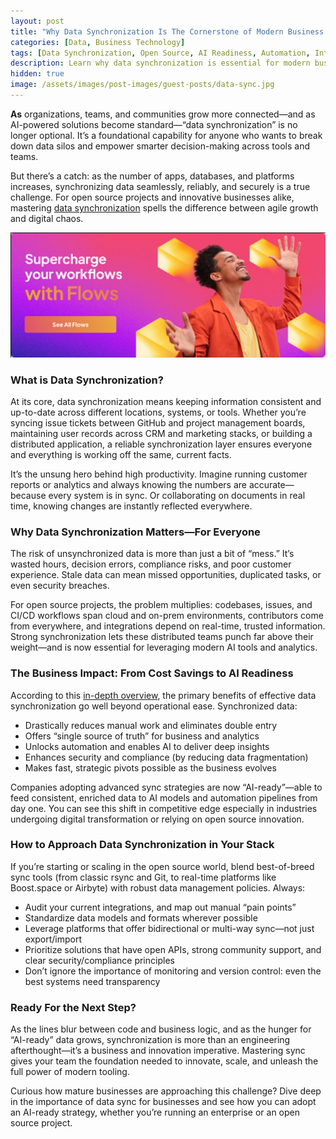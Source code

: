 ```yaml
---
layout: post
title: "Why Data Synchronization Is The Cornerstone of Modern Business (And Open Source Innovation)"
categories: [Data, Business Technology]
tags: [Data Synchronization, Open Source, AI Readiness, Automation, Integration]
description: Learn why data synchronization is essential for modern businesses and open source innovation in the age of AI and automation.
hidden: true
image: /assets/images/post-images/guest-posts/data-sync.jpg
---
```


**As** organizations, teams, and communities grow more connected—and as AI-powered solutions become standard—“data synchronization” is no longer optional. It’s a foundational capability for anyone who wants to break down data silos and empower smarter decision-making across tools and teams.

But there’s a catch: as the number of apps, databases, and platforms increases, synchronizing data seamlessly, reliably, and securely is a true challenge. For open source projects and innovative businesses alike, mastering [data synchronization](https://boost.space/blog/the-importance-of-data-sync-for-businesses/) spells the difference between agile growth and digital chaos.

![Data Sync featured image](/assets/images/post-images/guest-posts/data-sync.jpg)

### What is Data Synchronization?

At its core, data synchronization means keeping information consistent and up-to-date across different locations, systems, or tools. Whether you’re syncing issue tickets between GitHub and project management boards, maintaining user records across CRM and marketing stacks, or building a distributed application, a reliable synchronization layer ensures everyone and everything is working off the same, current facts.

It’s the unsung hero behind high productivity. Imagine running customer reports or analytics and always knowing the numbers are accurate—because every system is in sync. Or collaborating on documents in real time, knowing changes are instantly reflected everywhere.

### Why Data Synchronization Matters—For Everyone

The risk of unsynchronized data is more than just a bit of “mess.” It’s wasted hours, decision errors, compliance risks, and poor customer experience. Stale data can mean missed opportunities, duplicated tasks, or even security breaches.

For open source projects, the problem multiplies: codebases, issues, and CI/CD workflows span cloud and on-prem environments, contributors come from everywhere, and integrations depend on real-time, trusted information. Strong synchronization lets these distributed teams punch far above their weight—and is now essential for leveraging modern AI tools and analytics.

### The Business Impact: From Cost Savings to AI Readiness

According to this [in-depth overview](https://boost.space/blog/the-importance-of-data-sync-for-businesses/), the primary benefits of effective data synchronization go well beyond operational ease. Synchronized data:

- Drastically reduces manual work and eliminates double entry  
- Offers “single source of truth” for business and analytics  
- Unlocks automation and enables AI to deliver deep insights  
- Enhances security and compliance (by reducing data fragmentation)  
- Makes fast, strategic pivots possible as the business evolves

Companies adopting advanced sync strategies are now “AI-ready”—able to feed consistent, enriched data to AI models and automation pipelines from day one. You can see this shift in competitive edge especially in industries undergoing digital transformation or relying on open source innovation.

### How to Approach Data Synchronization in Your Stack

If you’re starting or scaling in the open source world, blend best-of-breed sync tools (from classic rsync and Git, to real-time platforms like Boost.space or Airbyte) with robust data management policies. Always:

- Audit your current integrations, and map out manual “pain points”  
- Standardize data models and formats wherever possible  
- Leverage platforms that offer bidirectional or multi-way sync—not just export/import  
- Prioritize solutions that have open APIs, strong community support, and clear security/compliance principles  
- Don’t ignore the importance of monitoring and version control: even the best systems need transparency

### Ready For the Next Step?

As the lines blur between code and business logic, and as the hunger for “AI-ready” data grows, synchronization is more than an engineering afterthought—it’s a business and innovation imperative. Mastering sync gives your team the foundation needed to innovate, scale, and unleash the full power of modern tooling.

Curious how mature businesses are approaching this challenge? Dive deep in the importance of data sync for businesses and see how you can adopt an AI-ready strategy, whether you’re running an enterprise or an open source project.
